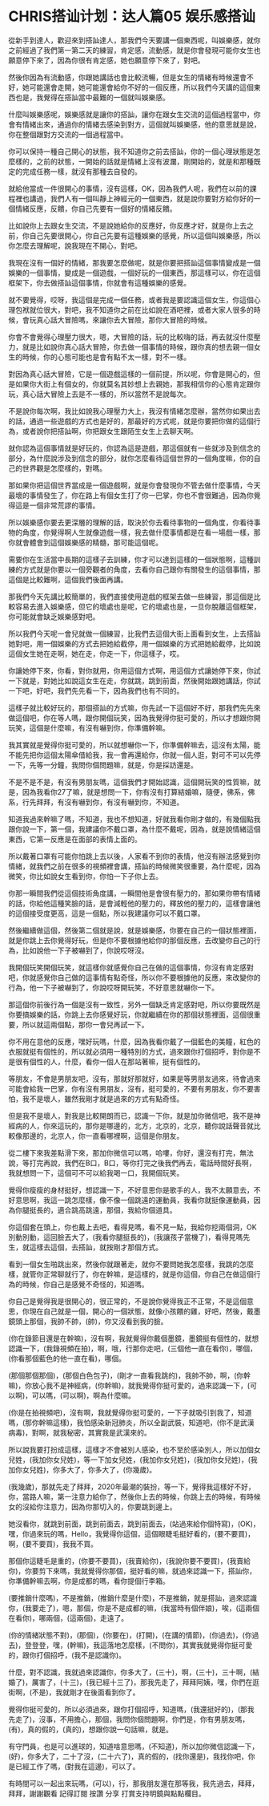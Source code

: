 # CHRIS搭讪计划：达人篇05 娱乐感搭讪

從新手到達人，歡迎來到搭訕達人，那我們今天要講一個東西呢，叫娛樂感，就你之前經過了我們第一第二天的練習，肯定感，流動感，就是你會發現可能你女生也願意停下來了，因為你很有肯定感，她也願意停下來了，對吧。

然後你因為有流動感，你跟她講話也會比較流暢，但是女生的情緒有時候還會不好，她可能還會走開，她可能還會給你不好的一個反應，所以我們今天講的這個東西也是，我覺得在搭訕當中最難的一個就叫娛樂感。

什麼叫娛樂感呢，娛樂感就是讓你的搭訕，讓你在跟女生交流的這個過程當中，你會有情緒出來，通過你的情緒去感染到對方，這個就叫娛樂感，他的意思就是說，你在整個跟對方交流的一個過程當中。

你可以保持一種自己開心的狀態，我不知道你之前去搭訕，你的一個心理狀態是怎麼樣的，之前的狀態，一開始的話就是情緒上沒有波瀾，剛開始的，就是和那種既定的完成任務一樣，就沒有那種去自發的。

就給他當成一件很開心的事情，沒有這樣，OK，因為我們人呢，我們在以前的課程裡也講過，我們人有一個叫靜上神經元的一個東西，就是說你要對方給你好的一個情緒反應，反饋，你自己先要有一個好的情緒反饋。

比如說你上去跟女生交流，不是說她給你的反應好，你反應才好，就是你上去之前，你自己先要很開心，你自己先要有這種娛樂的感覺，所以這個叫娛樂感，所以你怎麼去理解呢，說我現在不開心，對吧。

我現在沒有一個好的情緒，那我要怎麼做呢，就是你要把搭訕這個事情變成是一個娛樂的一個事情，變成是一個遊戲，一個好玩的一個東西，那這樣可以，你在這個框架下，你去做搭訕這個事情，你就會有這種娛樂的感覺。

就不要覺得，哎呀，我這個是完成一個任務，或者我是要認識這個女生，你這個心理包袱就位很大，對吧，我不知道你之前在比如說在酒吧裡，或者大家人很多的時候，會玩真心話大冒險嗎，來讓你去大冒險，那你大冒險的時候。

你會不會覺得心理壓力很大，嗯，大冒險的話，玩的比較嗨的話，再去就沒什麼壓力，就是比如說你真心話大冒險，你去做一個事情的時候，跟你真的想去親一個女生的時候，你的心態可能也是會有點不太一樣，對不一樣。

對因為真心話大冒險，它是一個遊戲這樣的一個前提，所以呢，你會是開心的，但是如果你大街上有個女的，你就莫名其妙想上去親她，那我相信你的心態肯定跟你玩，真心話大冒險上去是不一樣的，所以當然不是說每次。

不是說你每次啊，我比如說我心理壓力大上，我沒有情緒怎麼辦，當然你如果出去的話，通過一些遊戲的方式也是好的，那最好的方式呢，就是你要把你做的這個行為，或者說你把搭訕啊，你把跟女生跟陌生女生上去聊天啊。

就你認為這個事情就是好玩的，你認為這是遊戲，那這個就有一些就涉及到信念的部分，為什麼說涉及到信念的部分，就你怎麼看待這個世界的一個角度嘛，你的自己的世界觀是怎麼樣的，對嗎。

那如果你把這個世界當成是一個遊戲啊，就是你會發現你不管去做什麼事情，今天最壞的事情發生了，你在路上有個女生打了你一巴掌，你也不會很難過，因為你覺得這是一個非常荒謬的事情。

所以娛樂感你要去更深層的理解的話，取決於你去看待事物的一個角度，你看待事物的角度，你覺得啊人生就像遊戲一樣，我去做什麼事情都是在看一場戲一樣，那你就會體會到這個娛樂感的精髓，那可能這個呢。

需要你在生活當中長期的這樣子去訓練，你才可以達到這樣的一個狀態啊，這種訓練的方式就是你要以一個旁觀者的角度，去看你自己跟你有關發生的這個事情，那這個是比較難啊，這個我們後面再講。

那我們今天先講比較簡單的，我們直接使用遊戲的框架去做一些練習，那這個是比較容易去進入娛樂感，但它的壞處也是呢，它的壞處也是，一旦你脫離這個框架，你可能就會缺乏娛樂感對吧。

所以我們今天呢一會兒就做一個練習，比我們去這個大街上面看到女生，上去搭訕她對吧，用一個娛樂的方式去把她給截停，用一個娛樂的方式把她給截停，比如說這個女生她在走啊，她在走，你走一下，你這樣子，哎。

你讓她停下來，你看，對你就用，你用這個方式啊，用這個方式讓她停下來，你試一下就是，對她比如說這女生在走，你就跳，跳到前面，然後開始跟她講話，你試一下吧，好吧，我們先先看一下，因為我們也有不同的。

這樣子就比較好玩的，那個搭訕的方式嘛，你先試一下這個好不好，那我們先先來做這個吧，你在等人嗎，跟你開個玩笑，因為我覺得你挺可愛的，所以才想跟你開玩笑，這個是什麼嘛，有沒有嚇到你，你準備幹嘛。

我其實就是覺得你挺可愛的，所以就想嚇你一下，你準備幹嘛去，這沒有太陽，能不能先把你這個太陽傘借給我，我一會再還給你，你就一個人逛，對可不可以先停一下，先等一分鐘，我問你個問題嘛，就是，你是採訪還是。

不是不是不是，有沒有男朋友嗎，這個我們才開始認識，這個開玩笑的性質嘛，就是，因為我看你27了嘛，就是想問一下，你有沒有打算結婚嘛，隨便，佛系，佛系，行先拜拜，有沒有嚇到你，有沒有嚇到你，不知道。

知道我過來幹嘛了嗎，不知道，我也不想知道，好就我看你剛才做的，有幾個點我跟你說一下，第一個，我建議你不戴口罩，為什麼不戴呢，因為，就是說情緒這個東西，它第一反應是在面部的表情上面的。

所以戴著口罩有可能你怕跳上去以後，人家看不到你的表情，他沒有辦法感覺到你情緒，就我們之前在很多的視頻裡會講，搭訕的時候微笑很重要，為什麼呢，因為微笑，你比如說女生看到你，你怕一下子你上去。

你那一瞬間我們從這個技術角度講，一瞬間他是會很有壓力的，那如果你帶有情緒的話，你給他這種笑臉的話，是會減輕他的壓力的，釋放他的壓力的，這樣會讓他的這個接受度更高，這是一個點，所以我建議你可以不戴口罩。

然後繼續做這個，然後第二個就是說，就是娛樂感，你要在自己的一個狀態裡面，就是你跳上去你覺得好玩，但是你不要根據他給你的那個反應，去改變你自己的行為，比如說他一下子被嚇到了，你說哎呀沒。

我開個玩笑開個玩笑，就這樣你就感覺你自己在做的這個事情，你沒有肯定感對吧，你就感覺你自己做的這事情有點奇怪，所以你不要根據他的反應，來改變你的行為，他一下子被嚇到了，你說哎呀開玩笑，不好意思就嚇你一下。

那這個你前後行為一個是沒有一致性，另外一個缺乏肯定感對吧，所以你要既然是你要搞娛樂的話，你跳上去你感覺好玩，你就繼續在你的那個狀態裡面，這個很重要，所以就這兩個點，那你一會兒再試一下。

你不用在意他的反應，嘿好玩嗎，什麼，因為我看你戴了一個藍色的美瞳，紅色的衣服就挺有個性的，所以就必須用一種特別的方式，過來跟你打個招呼，對你是不是很有個性的人，什麼，看你一個人在那站著嘛，挺有個性的。

等朋友，不會是男朋友吧，沒有，那就好那就好，如果是等男朋友過來，待會過來可能會給我一巴掌，你有沒有男朋友，沒有，挺可愛的，不要有男朋友，你不要害怕，我不是壞人，雖然我剛才就是過來的方式有點奇怪。

但是我不是壞人，對我是比較開朗而已，認識一下你，就是加你微信吧，我不是神經病的人，你來這玩的，那你是哪邊的，北方，北京的，北京，聽你說話聲音就比較像那邊的，北京人，你一直看哪裡啊，這個是你朋友。

從二樓下來我差點滑下來，那加你微信可以嗎，哈嘍，你好，還沒有打完，無法說，等打完再說，我們在B口，B口，等你打完之後我們再去，電話時間好長啊，我就想問一下，這個可不可以給我喝一口，我開個玩笑。

覺得你瘦瘦的身材挺好，想認識一下，不好意思你是歌手的人，我不太願意去，不好意思啊，我這一跳怎麼樣，像不像一個跳遠的運動員，我看你就挺像運動員，因為你腿挺長的，適合跳高跳遠，那個，我給你個道具。

你這個套在頭上，你也戴上去吧，看得見嗎，看不見一點，我給你挖兩個洞，OK別動別動，這回臉丟大了，(我看你腿挺長的)，(我讓孩子當機了)，看得見嗎先生，就這樣去這個，去搭訕，就按剛才那個方式。

看到一個女生啪跳出來，然後你就跟著走，就你不要問她我怎麼樣，我跳的怎麼樣，就管你正常聊就行了，你在幹嘛，是這樣的，就是你這個，你自己在做這個行為的時候，你自己是感覺不奇怪的，知道嗎。

你自己是覺得我是很開心的，很正常的，不是說你覺得我正不正常，不是這個意思，你現在自己就是一個，開心的一個狀態，就像小孩餵的雞，好吧，然後，戴墨鏡頭上那個，我帥不帥，(帥)，你又沒看到我的臉。

(你在錄節目還是在幹嘛)，沒有啊，我就覺得你戴個墨鏡，墨鏡挺有個性的，就想認識一下，(我錄視頻在拍)，啊，哦，行那你走吧，(三個他一直在看你)，哪個，(你看那個藍色的他一直在看)，哪個。

(那個那個那個)，(那個白色包子)，(剛才一直看我跳的)，我帥不帥，啊，(你幹嘛)，你放心我不是神經病，(你幹嘛)，就我覺得你挺可愛的，過來認識一下，(可以啊)，可以嗎，(可以啊)，啊為什麼嘛。

(你是在拍視頻吧)，沒有啊，我就覺得你挺可愛的，一下子就吸引到我了，知道嗎，(那你幹嘛這樣)，我怕感染新冠肺炎，所以全副武裝，知道吧，(你不是武漢病毒)，對啊，就我秘密，其實我是武漢來的。

所以說我要打扮成這樣，這樣才不會被別人感染，也不至於感染別人，所以加個女兒姓，(我加你女兒姓)，等一下加女兒姓，(我加你女兒姓)，(我加你女兒姓)，(我加你女兒姓)，你多大了，你多大了，(你幾歲)。

(我幾歲)，那就先走了拜拜，2020年最潮的裝扮，等一下，覺得我這樣好不好，你，當路人嘛，第一注意力給你了，然後你上去的時候，你跳上去的時候，有時候女的沒給你注意力，因為你那切入的，你要跳到邊上。

她沒看你，就跳到前面，跳到前面去，跳到前面去，(站過來給你個特寫)，(OK)，嘿，你過來玩的嗎，Hello，我覺得你這個，這個眼睫毛挺好看的，(要不要買)，啊，(要不要買)，我我不買。

那個你這睫毛是重的，(你要不要買)，(我賣給你)，(我說你要不要買)，(我賣給你)，你要剪下來嗎，我就覺得你那個，挺好看的嘛，就過來認識一下，搭訕你，你準備幹嘛去啊，你是成都的嗎，看你提個行李箱。

(要推銷什麼嗎)，不是推銷，(推銷什麼是什麼)，不是推銷，就是搭訕，過來認識你，(我要走了)，嗯，那個，你是不是成都的嘛，(我當時有個伴娘)，唉，(這兩個在看你)，哪兩個，(這兩個)，走遠了。

(你的情緒狀態不對)，(那個)，(你要在)，(打開)，(在講的情節)，(你過去)，(你過去)，登登登，嘿，(幹嘛)，我這落地怎麼樣，(不問你)，其實我就覺得你挺可愛的，跟你打個招呼，(我不是認識你)。

什麼，對不認識，我就過來認識你，你多大了，(三十)，啊，(三十)，三十啊，(結婚了)，厲害了，(十三)，(我已經十三了)，那我先走了，拜拜阿姨，嘿，你們在逛街啊，(不是)，我就剛才在後面看到你了。

覺得你挺可愛的，所以必須過來，跟你打個招呼，知道嗎，(我還挺好的)，(那我先走了)，沒事，不用擔心，那個，我問你個問題啊，你們是，你有男朋友嗎，(有)，真的假的，(真的)，想跟你說一句話嘛，就是。

有守門員，也是可以進球的，知道啥意思嗎，(不知道)，所以加你微信認識一下，(好)，你多大了，二十了沒，(二十六了)，真的假的，(找你還是)，我找你吧，你是已經工作了嗎，(對我在這邊)，可以了。

有時間可以一起出來玩嗎，(可以)，行，那我朋友還在那等我，我先過去，拜拜，拜拜，謝謝觀看 記得訂閱 按讚 分享 打賞支持明鏡與點點欄目。

